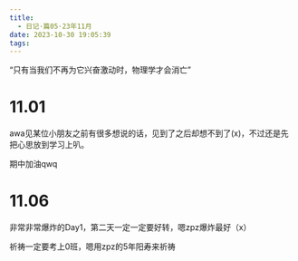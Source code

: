 ```yaml
---
title:
  - 日记·篇05·23年11月
date: 2023-10-30 19:05:39
tags:
---
```

“只有当我们不再为它兴奋激动时，物理学才会消亡”
<!--more-->
<h1>11.01</h1>
<p>awa见某位小朋友之前有很多想说的话，见到了之后却想不到了(x)，不过还是先把心思放到学习上叭。<p>
<p>期中加油qwq<p>
<h1>11.06</h1>
<p>非常非常爆炸的Day1，第二天一定一定要好转，嗯zpz爆炸最好（x）<p>
<p>祈祷一定要考上0班，嗯用zpz的5年阳寿来祈祷<p>